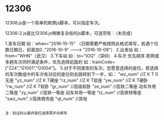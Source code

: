 # 12306
12306.js是一个简单的刷票js脚本，可以指定车次。

12306-2.js是比12306.js稍微复杂些的js脚本，可选项有：（未完成）

  1.发车日期 如：when="2016-10-15" （日期需要严格按照此格式填写，若遇个位数日期日，前面加0 ,"2016-10-9" ---> "2016-10-09"）
  2.出发站 如：from="WHN"（武汉）
  3.下车站 如：to="IOQ"（深圳）
  4.车次 优先顺序 若两或多趟车次同时满足条件，优先选择前面的 如：trainCode=["Z24","G1001","G1004"]。
  5.对于不同类型的车次，您愿意选择的座位，若选择的车次数组中的车次有对应的座位则会跳转到下一步，如：
  "wz_num"  //Z K T D无座
  "yz_num"  //Z K T硬座
  "rz_num"  //Z K T软座
  "yw_num"  //Z K T硬卧
  "rw_num"  //Z K T软卧
  "gr_num"  //高级软卧
  "ze_num"  //高铁二等座 动车共用二等座
  "zy_num"  //高铁一等座 动车共用一等座
  "tz_num"  //高铁特等座
  "swz_num" //高铁商务座
  "qt_num"  //其他





                                                                                                        注：验证码以最终座位选择需手动填写










